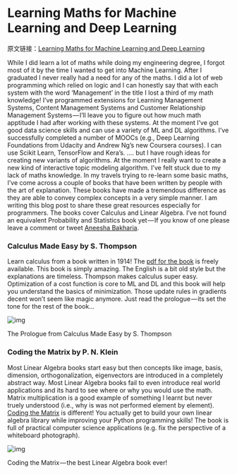 # Learning Maths for Machine Learning and Deep Learning

原文链接：[Learning Maths for Machine Learning and Deep Learning](https://medium.com/towards-data-science/learning-maths-for-machine-learning-and-deep-learning-5509c097ee83?from=hackcv&hmsr=hackcv.com&utm_medium=hackcv.com&utm_source=hackcv.com)

While I did learn a lot of maths while doing my engineering degree, I forgot most of it by the time I wanted to get into Machine Learning. After I graduated I never really had a need for any of the maths. I did a lot of web programming which relied on logic and I can honestly say that with each system with the word ‘Management’ in the title I lost a third of my math knowledge! I’ve programmed extensions for Learning Management Systems, Content Management Systems and Customer Relationship Management Systems — I’ll leave you to figure out how much math apptitude I had after working with these systems. At the moment I’ve got good data science skills and can use a variety of ML and DL algorithms. I’ve successfully completed a number of MOOCs (e.g., Deep Learning Foundations from Udacity and Andrew Ng’s new Coursera courses). I can use Scikit Learn, TensorFlow and Kera’s. …. but I have rough ideas for creating new variants of algorithms. At the moment I really want to create a new kind of interactive topic modeling algorithm. I’ve felt stuck due to my lack of maths knowledge. In my travels trying to re-learn some basic maths, I’ve come across a couple of books that have been written by people with the art of explanation. These books have made a tremendous difference as they are able to convey complex concepts in a very simple manner. I am writing this blog post to share these great resources especially for programmers. The books cover Calculus and Linear Algebra. I’ve not found an equivalent Probability and Statistics book yet — If you know of one please leave a comment or tweet [Aneesha Bakharia](https://medium.com/@aneesha).

### Calculus Made Easy by S. Thompson

Learn calculus from a book written in 1914! The [pdf for the book](http://djm.cc/library/Calculus_Made_Easy_Thompson.pdf) is freely available. This book is simply amazing. The English is a bit old style but the explanations are timeless. Thompson makes calculus super easy. Optimization of a cost function is core to ML and DL and this book will help you understand the basics of minimization. Those update rules in gradients decent won’t seem like magic anymore. Just read the prologue — its set the tone for the rest of the book…



![img](https://cdn-images-1.medium.com/max/1000/1*idSk5MAMQC7eNzg29PqOIQ.png)

The Prologue from Calculus Made Easy by S. Thompson

### Coding the Matrix by P. N. Klein

Most Linear Algebra books start easy but then concepts like image, basis, dimension, orthogonalization, eigenvectors are introduced in a completely abstract way. Most Linear Algebra books fail to even introduce real world applications and its hard to see where or why you would use the math. Matrix multiplication is a good example of something I learnt but never truely understood (i.e., why is was not performed element by element). [Coding the Matrix](http://codingthematrix.com/) is different! You actually get to build your own linear algebra library while improving your Python programming skills! The book is full of practical computer science applications (e.g. fix the perspective of a whiteboard photograph).



![img](https://cdn-images-1.medium.com/max/1000/1*RshBwDdVw5oGoFVRgh-y-w.png)

Coding the Matrix — the best Linear Algebra book ever!